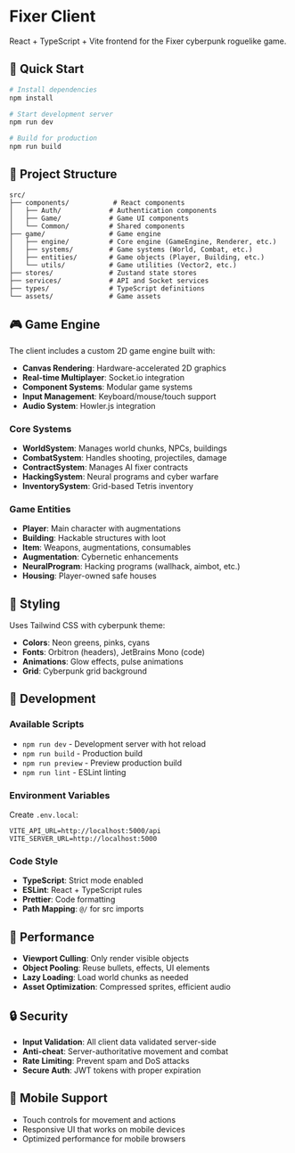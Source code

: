 # Fixer Client

React + TypeScript + Vite frontend for the Fixer cyberpunk roguelike game.

## 🚀 Quick Start

```bash
# Install dependencies
npm install

# Start development server
npm run dev

# Build for production
npm run build
```

## 📁 Project Structure

```
src/
├── components/           # React components
│   ├── Auth/            # Authentication components
│   ├── Game/            # Game UI components
│   └── Common/          # Shared components
├── game/                # Game engine
│   ├── engine/          # Core engine (GameEngine, Renderer, etc.)
│   ├── systems/         # Game systems (World, Combat, etc.)
│   ├── entities/        # Game objects (Player, Building, etc.)
│   └── utils/           # Game utilities (Vector2, etc.)
├── stores/              # Zustand state stores
├── services/            # API and Socket services
├── types/               # TypeScript definitions
└── assets/              # Game assets
```

## 🎮 Game Engine

The client includes a custom 2D game engine built with:

- **Canvas Rendering**: Hardware-accelerated 2D graphics
- **Real-time Multiplayer**: Socket.io integration
- **Component Systems**: Modular game systems
- **Input Management**: Keyboard/mouse/touch support
- **Audio System**: Howler.js integration

### Core Systems

- **WorldSystem**: Manages world chunks, NPCs, buildings
- **CombatSystem**: Handles shooting, projectiles, damage
- **ContractSystem**: Manages AI fixer contracts
- **HackingSystem**: Neural programs and cyber warfare
- **InventorySystem**: Grid-based Tetris inventory

### Game Entities

- **Player**: Main character with augmentations
- **Building**: Hackable structures with loot
- **Item**: Weapons, augmentations, consumables
- **Augmentation**: Cybernetic enhancements
- **NeuralProgram**: Hacking programs (wallhack, aimbot, etc.)
- **Housing**: Player-owned safe houses

## 🎨 Styling

Uses Tailwind CSS with cyberpunk theme:

- **Colors**: Neon greens, pinks, cyans
- **Fonts**: Orbitron (headers), JetBrains Mono (code)
- **Animations**: Glow effects, pulse animations
- **Grid**: Cyberpunk grid background

## 🔧 Development

### Available Scripts

- `npm run dev` - Development server with hot reload
- `npm run build` - Production build
- `npm run preview` - Preview production build
- `npm run lint` - ESLint linting

### Environment Variables

Create `.env.local`:

```env
VITE_API_URL=http://localhost:5000/api
VITE_SERVER_URL=http://localhost:5000
```

### Code Style

- **TypeScript**: Strict mode enabled
- **ESLint**: React + TypeScript rules
- **Prettier**: Code formatting
- **Path Mapping**: `@/` for src imports

## 🎯 Performance

- **Viewport Culling**: Only render visible objects
- **Object Pooling**: Reuse bullets, effects, UI elements
- **Lazy Loading**: Load world chunks as needed
- **Asset Optimization**: Compressed sprites, efficient audio

## 🔒 Security

- **Input Validation**: All client data validated server-side
- **Anti-cheat**: Server-authoritative movement and combat
- **Rate Limiting**: Prevent spam and DoS attacks
- **Secure Auth**: JWT tokens with proper expiration

## 📱 Mobile Support

- Touch controls for movement and actions
- Responsive UI that works on mobile devices
- Optimized performance for mobile browsers



